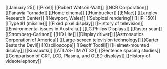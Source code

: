 [[January 25]]
[[Pixel]]
[[Robert Watson-Watt]]
[[NCR Corporation]]
[[Panavia Tornado]]
[[Home cinema]]
[[Humbucker]]
[[EMac]]
[[Langley Research Center]]
[[Newport, Wales]]
[[Subpixel rendering]]
[[HP-150]]
[[Type 81 (missile)]]
[[Fixed pixel display]]
[[History of television]]
[[Environmental issues in Australia]]
[[LG.Philips Displays]]
[[Raster scan]]
[[Stromberg-Carlson]]
[[HD Lite]]
[[Display driver]]
[[Astronautics Corporation of America]]
[[Large-screen television technology]]
[[Carter Beats the Devil]]
[[Oscilloscope]]
[[Geoff Tootill]]
[[Helmet-mounted display]]
[[Kuvaputki]]
[[ATLAS-TIM AT 32]]
[[Sentence spacing studies]]
[[Comparison of CRT, LCD, Plasma, and OLED displays]]
[[History of videotelephony]]
